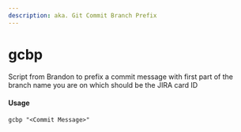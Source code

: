 ```yaml
---
description: aka. Git Commit Branch Prefix
---
```


# gcbp

Script from Brandon to prefix a commit message with first part of the branch name you are on which should be the JIRA card ID

#### Usage

```
gcbp "<Commit Message>"
```
